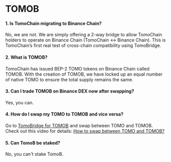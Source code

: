 # TOMOB

#### 1. Is TomoChain migrating to Binance Chain?

No, we are not. We are simply offering a 2-way bridge to allow TomoChain holders to operate on Binance Chain \(TomoChain &lt;-&gt; Binance Chain\). This is TomoChain’s first real test of cross-chain compatibility using TomoBridge.

#### 2. What is TOMOB?

TomoChain has issued BEP-2 TOMO tokens on Binance Chain called TOMOB. With the creation of TOMOB, we have locked up an equal number of native TOMO to ensure the total supply remains the same.

#### 3. Can I trade TOMOB on Binance DEX now after swapping? <a id="can-i-trade-tomob-on-binance-dex-now-after-swapping"></a>

Yes, you can.

#### 4. How do I swap my TOMO to TOMOB and vice versa? <a id="how-do-i-swap-my-tomo-to-tomob-and-vice-versa"></a>

Go to [TomoBridge for TOMOB](htttps://tomob.tomochain.com) and swap between TOMO and TOMOB. Check out this video for details: [How to swap between TOMO and TOMOB?](https://www.youtube.com/watch?v=TglV_VyAYI4&feature=youtu.be)

#### 5. Can TomoB be staked? <a id="can-tomob-be-staked"></a>

No, you can't stake TomoB.

